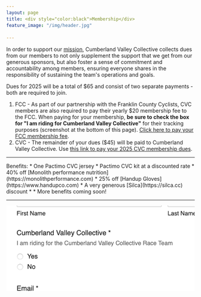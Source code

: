 ```yaml
---
layout: page
title: <div style="color:black">Membership</div>
feature_image: "/img/header.jpg"

---
```

In order to support our [mission](../team), Cumberland Valley Collective collects dues from our members to not only supplement the support that we get from our generous sponsors, but also foster a sense of commitment and accountability among members, ensuring everyone shares in the responsibility of sustaining the team's operations and goals.

Dues for 2025 will be a total of $65 and consist of two separate payments - both are required to join.

1. FCC - As part of our partnership with the Franklin County Cyclists, CVC members are also required to pay their yearly $20 membership fee to the FCC. When paying for your membership, **be sure to check the box for "I am riding for Cumberland Valley Collective"** for their tracking purposes (screenshot at the bottom of this page). [Click here to pay your FCC membership fee](https://www.franklincountycyclists.com/fcc-store/p/2024-membership). 
2. CVC - The remainder of your dues ($45) will be paid to Cumberland Valley Collective. Use [this link to pay your 2025 CVC membership dues](https://www.paypal.com/ncp/payment/CUYWZKEWBM9J4).
<hr>
Benefits:
* One Pactimo CVC jersey
* Pactimo CVC kit at a discounted rate
* 40% off [Monolith performance nutrition](https://monolithperformance.com)
* 25% off [Handup Gloves](https://www.handupco.com)
* A very generous [Silca](https://silca.cc) discount
* 
* More benefits coming soon! 
<hr>
<img src="/img/fcc-membership.png">

